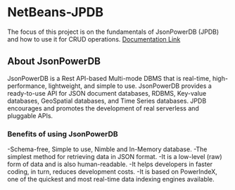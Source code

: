 # NetBeans-JPDB

The focus of this project is on the fundamentals of JsonPowerDB (JPDB) and how to use it for CRUD operations.
[Documentation Link](http://login2explore.com/jpdb/docs.html)


## About JsonPowerDB

JsonPowerDB is a Rest API-based Multi-mode DBMS that is real-time, high-performance, lightweight, and simple to use. JsonPowerDB provides a ready-to-use API for JSON document databases, RDBMS, Key-value databases, GeoSpatial databases, and Time Series databases. JPDB encourages and promotes the development of real serverless and pluggable APIs.

### Benefits of using JsonPowerDB

  -Schema-free, Simple to use, Nimble and In-Memory database.
  -The simplest method for retrieving data in JSON format.
  -It is a low-level (raw) form of data and is also human-readable.
  -It helps developers in faster coding, in turn, reduces development costs.
  -It is based on PowerIndeX, one of the quickest and most real-time data indexing engines available.
